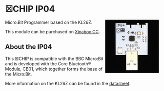 # ☒CHIP IP04
<img src="extras/IP04 V0.5.0.JPG" width="35%" height="auto" align="right">
Micro:Bit Programmer based on the KL26Z.

This module can be purchased on [Xinabox CC](https://xinabox.cc/products/IP04/).

## About the IP04
This ☒CHIP is compatible with the BBC Micro:Bit and is developed with the Core Bluetooth® Module, CB01, which together forms the base of the Micro:Bit.

More information on the KL26Z can be found in the [datasheet](https://www.nxp.com/docs/pcn_attachments/16440_KL26P64M48SF5_Rev.4.pdf).
